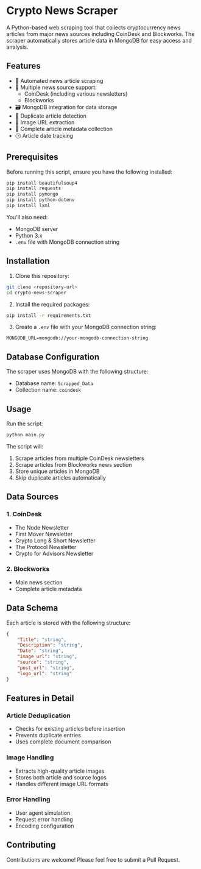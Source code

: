 # Crypto News Scraper

A Python-based web scraping tool that collects cryptocurrency news articles from major news sources including CoinDesk and Blockworks. The scraper automatically stores article data in MongoDB for easy access and analysis.

## Features

- 🔄 Automated news article scraping
- 📰 Multiple news source support:
  - CoinDesk (including various newsletters)
  - Blockworks
- 🗃️ MongoDB integration for data storage
- 🔄 Duplicate article detection
- 📸 Image URL extraction
- 🔗 Complete article metadata collection
- 🕒 Article date tracking

## Prerequisites

Before running this script, ensure you have the following installed:

```bash
pip install beautifulsoup4
pip install requests
pip install pymongo
pip install python-dotenv
pip install lxml
```

You'll also need:
- MongoDB server
- Python 3.x
- `.env` file with MongoDB connection string

## Installation

1. Clone this repository:
```bash
git clone <repository-url>
cd crypto-news-scraper
```

2. Install the required packages:
```bash
pip install -r requirements.txt
```

3. Create a `.env` file with your MongoDB connection string:
```env
MONGODB_URL=mongodb://your-mongodb-connection-string
```

## Database Configuration

The scraper uses MongoDB with the following structure:
- Database name: `Scrapped_Data`
- Collection name: `coindesk`

## Usage

Run the script:

```bash
python main.py
```

The script will:
1. Scrape articles from multiple CoinDesk newsletters
2. Scrape articles from Blockworks news section
3. Store unique articles in MongoDB
4. Skip duplicate articles automatically

## Data Sources

### 1. CoinDesk
- The Node Newsletter
- First Mover Newsletter
- Crypto Long & Short Newsletter
- The Protocol Newsletter
- Crypto for Advisors Newsletter

### 2. Blockworks
- Main news section
- Complete article metadata

## Data Schema

Each article is stored with the following structure:
```json
{
    "Title": "string",
    "Description": "string",
    "Date": "string",
    "image_url": "string",
    "source": "string",
    "post_url": "string",
    "logo_url": "string"
}
```

## Features in Detail

### Article Deduplication
- Checks for existing articles before insertion
- Prevents duplicate entries
- Uses complete document comparison

### Image Handling
- Extracts high-quality article images
- Stores both article and source logos
- Handles different image URL formats

### Error Handling
- User agent simulation
- Request error handling
- Encoding configuration

## Contributing

Contributions are welcome! Please feel free to submit a Pull Request.
